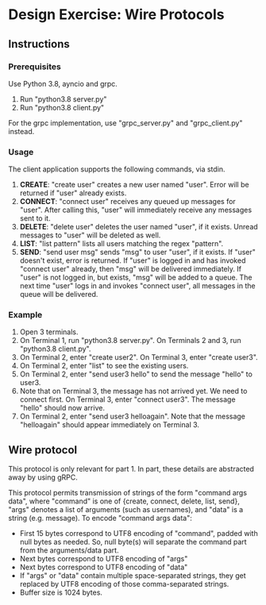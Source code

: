 # Design Exercise: Wire Protocols


## Instructions

### Prerequisites
Use Python 3.8, ayncio and grpc.

1. Run "python3.8 server.py"
2. Run "python3.8 client.py"

For the grpc implementation, use "grpc_server.py" and "grpc_client.py" instead.

### Usage
The client application supports the following commands, via stdin.

1. **CREATE**: "create user" creates a new user named "user". Error will be returned if "user" already exists.
2. **CONNECT**: "connect user" receives any queued up messages for "user". After calling this, "user" will immediately receive any messages sent to it.
3. **DELETE**: "delete user" deletes the user named "user", if it exists. Unread messages to "user" will be deleted as well.
4. **LIST**: "list pattern" lists all users matching the regex "pattern".
5. **SEND**: "send user msg" sends "msg" to user "user", if it exists. If "user" doesn't exist, error is returned. If "user" is logged in and has invoked "connect user" already, then "msg" will be delivered immediately. If "user" is not logged in, but exists, "msg" will be added to a queue. The next time "user" logs in and invokes "connect user", all messages in the queue will be delivered.

### Example

1. Open 3 terminals.
2. On Terminal 1, run "python3.8 server.py". On Terminals 2 and 3, run "python3.8 client.py".
3. On Terminal 2, enter "create user2". On Terminal 3, enter "create user3".
4. On Terminal 2, enter "list" to see the existing users.
5. On Terminal 2, enter "send user3 hello" to send the message "hello" to user3.
6. Note that on Terminal 3, the message has not arrived yet. We need to connect first. On Terminal 3, enter "connect user3". The message "hello" should now arrive.
7. On Terminal 2, enter "send user3 helloagain". Note that the message "helloagain" should appear immediately on Terminal 3.


## Wire protocol
This protocol is only relevant for part 1. In part, these details are abstracted away by using gRPC.

This protocol permits transmission of strings of the form "command args data", where "command" is one of {create, connect, delete, list, send}, "args" denotes a list of arguments (such as usernames), and "data" is a string (e.g. message). To encode "command args data":
- First 15 bytes correspond to UTF8 encoding of "command", padded with null bytes as needed. So, null byte(s) will separate the command part from the arguments/data part.
- Next bytes correspond to UTF8 encoding of "args"
- Next bytes correspond to UTF8 encoding of "data"
- If "args" or "data" contain multiple space-separated strings, they get replaced by UTF8 encoding of those comma-separated strings.
- Buffer size is 1024 bytes.
